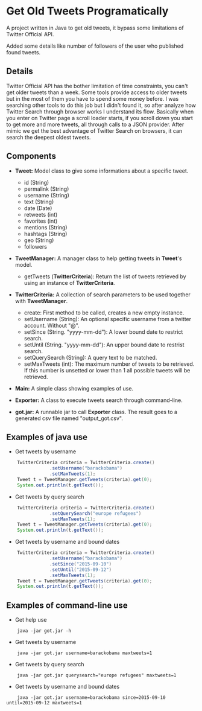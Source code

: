# Get Old Tweets Programatically
A project written in Java to get old tweets, it bypass some limitations of Twitter Official API.

Added some details like number of followers of the user who published found tweets.

## Details
Twitter Official API has the bother limitation of time constraints, you can't get older tweets than a week. Some tools provide access to older tweets but in the most of them you have to spend some money before.
I was searching other tools to do this job but I didn't found it, so after analyze how Twitter Search through browser works I understand its flow. Basically when you enter on Twitter page a scroll loader starts, if you scroll down you start to get more and more tweets, all through calls to a JSON provider. After mimic we get the best advantage of Twitter Search on browsers, it can search the deepest oldest tweets.

## Components
- **Tweet:** Model class to give some informations about a specific tweet.
  - id (String)
  - permalink (String)
  - username (String)
  - text (String)
  - date (Date)
  - retweets (int)
  - favorites (int)
  - mentions (String)
  - hashtags (String)
  - geo (String)
  - followers

- **TweetManager:** A manager class to help getting tweets in **Tweet**'s model.
  - getTweets (**TwitterCriteria**): Return the list of tweets retrieved by using an instance of **TwitterCriteria**. 

- **TwitterCriteria:** A collection of search parameters to be used together with **TweetManager**.
  - create: First method to be called, creates a new empty instance. 
  - setUsername (String): An optional specific username from a twitter account. Without "@".
  - setSince (String. "yyyy-mm-dd"): A lower bound date to restrict search.
  - setUntil (String. "yyyy-mm-dd"): An upper bound date to restrist search.
  - setQuerySearch (String): A query text to be matched.
  - setMaxTweets (int): The maximum number of tweets to be retrieved. If this number is unsetted or lower than 1 all possible tweets will be retrieved.
  
- **Main:** A simple class showing examples of use.

- **Exporter:** A class to execute tweets search through command-line.

- **got.jar:** A runnable jar to call **Exporter** class. The result goes to a generated csv file named "output_got.csv".

## Examples of java use
- Get tweets by username
``` java
    TwitterCriteria criteria = TwitterCriteria.create()
				.setUsername("barackobama")
				.setMaxTweets(1);
    Tweet t = TweetManager.getTweets(criteria).get(0);
    System.out.println(t.getText());
```    
- Get tweets by query search
``` java
    TwitterCriteria criteria = TwitterCriteria.create()
				.setQuerySearch("europe refugees")
				.setMaxTweets(1);
    Tweet t = TweetManager.getTweets(criteria).get(0);
    System.out.println(t.getText());
```    
- Get tweets by username and bound dates
``` java
    TwitterCriteria criteria = TwitterCriteria.create()
				.setUsername("barackobama")
				.setSince("2015-09-10")
				.setUntil("2015-09-12")
				.setMaxTweets(1);
    Tweet t = TweetManager.getTweets(criteria).get(0);
    System.out.println(t.getText());
```    

## Examples of command-line use
- Get help use
```
    java -jar got.jar -h
``` 
- Get tweets by username
```
    java -jar got.jar username=barackobama maxtweets=1
```    
- Get tweets by query search
```
    java -jar got.jar querysearch="europe refugees" maxtweets=1
```    
- Get tweets by username and bound dates
```
    java -jar got.jar username=barackobama since=2015-09-10 until=2015-09-12 maxtweets=1
```    
